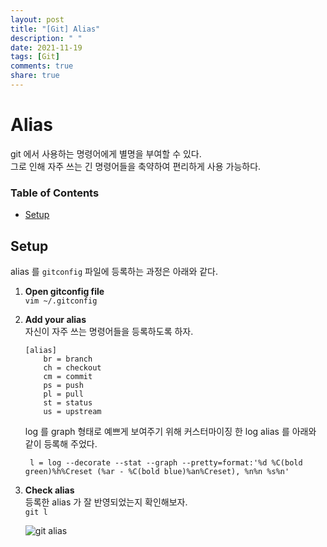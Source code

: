 ```yaml
---
layout: post
title: "[Git] Alias"
description: " "
date: 2021-11-19
tags: [Git]
comments: true
share: true
---
```



# Alias
git 에서 사용하는 명령어에게 별명을 부여할 수 있다.  
그로 인해 자주 쓰는 긴 명령어들을 축약하여 편리하게 사용 가능하다.

### Table of Contents
* [Setup](#setup)

## Setup 
alias 를 ```gitconfig``` 파일에 등록하는 과정은 아래와 같다.

1. **Open gitconfig file**  
    ```vim ~/.gitconfig```

1. **Add your alias**  
    자신이 자주 쓰는 명령어들을 등록하도록 하자. 
    ```
    [alias]
        br = branch
        ch = checkout
        cm = commit
        ps = push
        pl = pull
        st = status
        us = upstream
    ```

    log 를 graph 형태로 예쁘게 보여주기 위해 커스터마이징 한 log alias 를 아래와 같이 등록해 주었다.
    ```
     l = log --decorate --stat --graph --pretty=format:'%d %C(bold green)%h%Creset (%ar - %C(bold blue)%an%Creset), %n%n %s%n'
    ```

1. **Check alias**  
    등록한 alias 가 잘 반영되었는지 확인해보자.  
    <code>git l</code>

    ![git alias](https://user-images.githubusercontent.com/48475824/87239690-01350800-c44d-11ea-8d76-dd380d913093.png)